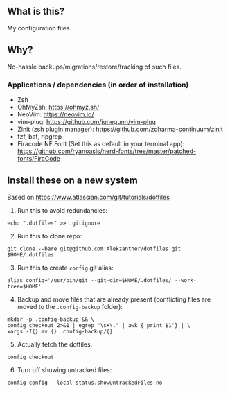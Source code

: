 ## What is this? 
My configuration files.
## Why? 
No-hassle backups/migrations/restore/tracking of such files.

### Applications / dependencies (in order of installation)
- Zsh
- OhMyZsh: https://ohmyz.sh/
- NeoVim: https://neovim.io/
- vim-plug: https://github.com/junegunn/vim-plug
- Zinit (zsh plugin manager): https://github.com/zdharma-continuum/zinit
- fzf, bat, ripgrep
- Firacode NF Font (Set this as default in your terminal app): https://github.com/ryanoasis/nerd-fonts/tree/master/patched-fonts/FiraCode

## Install these on a new system
Based on https://www.atlassian.com/git/tutorials/dotfiles

1. Run this to avoid redundancies: 
```
echo ".dotfiles" >> .gitignore
```

2. Run this to clone repo: 
```
git clone --bare git@github.com:Alekzanther/dotfiles.git $HOME/.dotfiles
```

3. Run this to create `config` git alias: 
```
alias config='/usr/bin/git --git-dir=$HOME/.dotfiles/ --work-tree=$HOME'
```

4. Backup and move files that are already present (conflicting files are moved to the `.config-backup` folder): 
```
mkdir -p .config-backup && \
config checkout 2>&1 | egrep "\s+\." | awk {'print $1'} | \
xargs -I{} mv {} .config-backup/{}
```

5. Actually fetch the dotfiles: 
```
config checkout
```

6. Turn off showing untracked files:
```
config config --local status.showUntrackedFiles no
```
